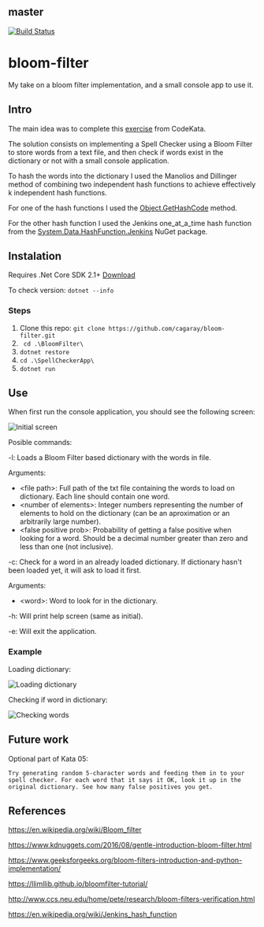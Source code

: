 ## master
[![Build Status](https://travis-ci.com/cagaray/bloom-filter.svg?token=LKJ8qEuZfxdvLXy6TsHo&branch=master)](https://travis-ci.com/cagaray/bloom-filter)
# bloom-filter
My take on a bloom filter implementation, and a small console app to use it.

## Intro
The main idea was to complete this [exercise](http://codekata.com/kata/kata05-bloom-filters/) from CodeKata.

The solution consists on implementing a Spell Checker using a Bloom Filter to store words from a text file, and then check if words exist in the dictionary or not with a small console application.

To hash the words into the dictionary I used the Manolios and Dillinger method of combining two independent hash functions to achieve effectively k independent hash functions.

For one of the hash functions I used the [Object.GetHashCode](https://docs.microsoft.com/en-us/dotnet/api/system.object.gethashcode?view=netframework-4.7.2) method.

For the other hash function I used the Jenkins one_at_a_time hash function from the [System.Data.HashFunction.Jenkins](https://www.nuget.org/packages/System.Data.HashFunction.Jenkins/) NuGet package.

## Instalation
Requires .Net Core SDK 2.1+ [Download](https://dotnet.microsoft.com/download)

To check version: `dotnet --info`

### Steps
1. Clone this repo: `git clone https://github.com/cagaray/bloom-filter.git`
2. ` cd .\BloomFilter\`
3. `dotnet restore`
4. `cd .\SpellCheckerApp\`
5. `dotnet run`

## Use
When first run the console application, you should see the following screen:

![Initial screen](https://i.imgur.com/dn9ozgr.png)

Posible commands:

-l: Loads a Bloom Filter based dictionary with the words in file.

Arguments:

* \<file path>: Full path of the txt file containing the words to load on dictionary. Each line should contain one word.
* \<number of elements>: Integer numbers representing the number of elements to hold on the dictionary (can be an aproximation or an arbitrarily large number).
* \<false positive prob>: Probability of getting a false positive when looking for a word. Should be a decimal number greater than zero and less than one (not inclusive).

-c: Check for a word in an already loaded dictionary. If dictionary hasn't been loaded yet, it will ask to load it first.

Arguments:

* \<word>: Word to look for in the dictionary.

-h: Will print help screen (same as initial).

-e: Will exit the application.

### Example
Loading dictionary:

![Loading dictionary](https://i.imgur.com/I6KnB0D.png)

Checking if word in dictionary:

![Checking words](https://i.imgur.com/3V6h4R8.png)

## Future work
Optional part of Kata 05:

```
Try generating random 5-character words and feeding them in to your spell checker. For each word that it says it OK, look it up in the original dictionary. See how many false positives you get.
```

## References
https://en.wikipedia.org/wiki/Bloom_filter

https://www.kdnuggets.com/2016/08/gentle-introduction-bloom-filter.html

https://www.geeksforgeeks.org/bloom-filters-introduction-and-python-implementation/

https://llimllib.github.io/bloomfilter-tutorial/

http://www.ccs.neu.edu/home/pete/research/bloom-filters-verification.html

https://en.wikipedia.org/wiki/Jenkins_hash_function
